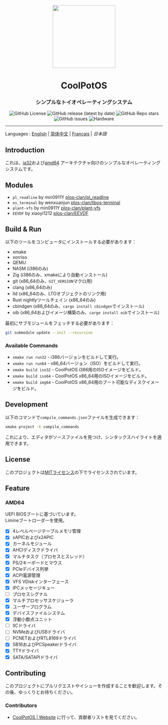 <div align="center">
<img height="200px" src="https://github.com/user-attachments/assets/9542ad95-0f48-43ad-9617-a750db84e907" />

<h1 align="center">CoolPotOS</h1>
<h3>シンプルなトイオペレーティングシステム</h3>

<img alt="GitHub License" src="https://img.shields.io/github/license/plos-clan/CoolPotOS?style=flat-square"/>
<img alt="GitHub release (latest by date)" src="https://img.shields.io/github/v/release/plos-clan/CoolPotOS?style=flat-square"/>
<img alt="GitHub Repo stars" src="https://img.shields.io/github/stars/plos-clan/CoolPotOS?style=flat-square"/>
<img alt="GitHub issues" src="https://img.shields.io/github/issues/plos-clan/CoolPotOS?style=flat-square"/>
<img alt="Hardware" src="https://img.shields.io/badge/Hardware-i386_x64-blue?style=flat-square"/>
</div>

---

Languages
: [English](../README.md)
| [简体中文](README-zh-CN.md)
| [Français](README-fr-FR.md)
| *日本語*

## Introduction

これは、[ia32](https://en.wikipedia.org/wiki/IA-32)および[amd64](https://en.wikipedia.org/wiki/X86-64)
アーキテクチャ向けのシンプルなオペレーティングシステムです。

## Modules

- `pl_readline` by min0911Y [plos-clan/pl_readline](https://github.com/plos-clan/pl_readline)
- `os_terminal` by wenxuanjun [plos-clan/libos-terminal](https://github.com/plos-clan/libos-terminal)
- `plant-vfs` by min0911Y [plos-clan/plant-vfs](https://github.com/plos-clan/plant-vfs)
- `EEVDF` by xiaoyi1212 [plos-clan/EEVDF](https://github.com/plos-clan/EEVDF)

## Build & Run

以下のツールをコンピュータにインストールする必要があります：

- xmake
- xorriso
- QEMU
- NASM (i386のみ)
- Zig (i386のみ、xmakeにより自動インストール)
- git (x86_64のみ、`GIT_VERSION`マクロ用)
- clang (x86_64のみ)
- lld (x86_64のみ、LTOオブジェクトのリンク用)
- Rust nightlyツールチェイン (x86_64のみ)
- cbindgen (x86_64のみ、`cargo install cbindgen`でインストール)
- oib (x86_64およびイメージ構築のみ、`cargo install oib`でインストール)

最初にサブモジュールをフェッチする必要があります：

```bash
git submodule update --init --recursive
```

### Available Commands

- `xmake run run32` - i386バージョンをビルドして実行。
- `xmake run run64` - x86_64バージョン（ISO）をビルドして実行。
- `xmake build iso32` - CoolPotOS i386用のISOイメージをビルド。
- `xmake build iso64` - CoolPotOS x86_64用のISOイメージをビルド。
- `xmake build img64` - CoolPotOS x86_64用のブート可能なディスクイメージをビルド。

## Development

以下のコマンドで`compile_commands.json`ファイルを生成できます：

```bash
xmake project -k compile_commands
```

これにより、エディタがソースファイルを見つけ、シンタックスハイライトを適用できます。

## License

このプロジェクトは[MITライセンス](LICENSE)の下でライセンスされています。

## Feature

### AMD64

UEFI BIOSブートに基づいています。\
Limineブートローダーを使用。

- [x] 4レベルページテーブルメモリ管理
- [x] xAPICおよびx2APIC
- [x] カーネルモジュール
- [x] AHCIディスクドライバ
- [x] マルチタスク（プロセスとスレッド）
- [x] PS/2キーボードとマウス
- [x] PCIeデバイス列挙
- [x] ACPI電源管理
- [x] VFS VDiskインターフェース
- [x] IPCメッセージキュー
- [ ] プロセスシグナル
- [x] マルチプロセッサスケジューラ
- [x] ユーザープログラム
- [x] デバイスファイルシステム
- [x] 浮動小数点ユニット
- [ ] IICドライバ
- [ ] NVMeおよびUSBドライバ
- [ ] PCNETおよびRTL8169ドライバ
- [x] SB16およびPCSpeakerドライバ
- [x] TTYドライバ
- [x] SATA/SATAPIドライバ

## Contributing

このプロジェクトにプルリクエストやイシューを作成することを歓迎します。その後、ゆっくりとお待ちください。

### Contributors

* [CoolPotOS | Website](cpos.plos-clan.org) に行って、貢献者リストを見てください。
